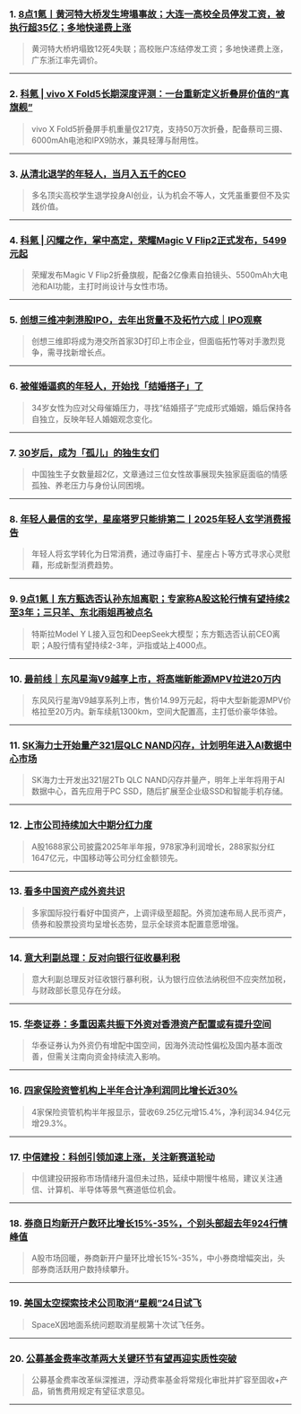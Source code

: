 ### 1. [8点1氪丨黄河特大桥发生垮塌事故；大连一高校全员停发工资，被执行超35亿；多地快递费上涨](https://36kr.com/p/3437495709977991?f=rss)

> 黄河特大桥坍塌致12死4失联；高校账户冻结停发工资；多地快递费上涨，广东浙江率先调价。

---


### 2. [科氪 | vivo X Fold5长期深度评测：一台重新定义折叠屏价值的“真旗舰”](https://36kr.com/p/3436586435055235?f=rss)

> vivo X Fold5折叠屏手机重量仅217克，支持50万次折叠，配备蔡司三摄、6000mAh电池和IPX9防水，兼具轻薄与耐用性。

---


### 3. [从清北退学的年轻人，当月入五千的CEO](https://36kr.com/p/3428037218242178?f=rss)

> 多名顶尖高校学生退学投身AI创业，认为机会不等人，文凭虽重要但不及实践价值。

---


### 4. [科氪 | 闪耀之作，掌中高定，荣耀Magic V Flip2正式发布，5499元起](https://36kr.com/p/3435208828112518?f=rss)

> 荣耀发布Magic V Flip2折叠旗舰，配备2亿像素自拍镜头、5500mAh大电池和AI功能，主打时尚设计与女性市场。

---


### 5. [创想三维冲刺港股IPO，去年出货量不及拓竹六成｜IPO观察](https://36kr.com/p/3434757526982278?f=rss)

> 创想三维即将成为港交所首家3D打印上市企业，但面临拓竹等对手激烈竞争，需寻找新增长点。

---


### 6. [被催婚逼疯的年轻人，开始找「结婚搭子」了](https://36kr.com/p/3428039291063683?f=rss)

> 34岁女性为应对父母催婚压力，寻找“结婚搭子”完成形式婚姻，婚后保持各自独立，反映年轻人婚姻观念变化。

---


### 7. [30岁后，成为「孤儿」的独生女们](https://36kr.com/p/3428035428241027?f=rss)

> 中国独生子女数量超2亿，文章通过三位女性故事展现失独家庭面临的情感孤独、养老压力与身份认同困境。

---


### 8. [年轻人最信的玄学，星座塔罗只能排第二丨2025年轻人玄学消费报告](https://36kr.com/p/3428043689217409?f=rss)

> 年轻人将玄学转化为日常消费，通过寺庙打卡、星座占卜等方式寻求心灵慰藉，形成新型消费趋势。

---


### 9. [9点1氪丨东方甄选否认孙东旭离职；专家称A股这轮行情有望持续2至3年；三只羊、东北雨姐再被点名](https://36kr.com/p/3434703051050627?f=rss)

> 特斯拉Model Y L接入豆包和DeepSeek大模型；东方甄选否认前CEO离职；A股行情有望持续2-3年，沪指或站上4000点。

---


### 10. [最前线｜东风星海V9越享上市，将高端新能源MPV拉进20万内](https://36kr.com/p/3434162059005571?f=rss)

> 东风风行星海V9越享系列上市，售价14.99万元起，将中大型新能源MPV价格拉至20万内。新车续航1300km，空间大配置高，主打低价豪华体验。

---


### 11. [SK海力士开始量产321层QLC NAND闪存，计划明年进入AI数据中心市场](https://36kr.com/newsflashes/3437488664268421?f=rss)

> SK海力士开发出321层2Tb QLC NAND闪存并量产，明年上半年将用于AI数据中心，首先应用于PC SSD，随后扩展至企业级SSD和智能手机存储。

---


### 12. [上市公司持续加大中期分红力度](https://36kr.com/newsflashes/3437488145682049?f=rss)

> A股1688家公司披露2025年半年报，978家净利润增长，288家拟分红1647亿元，中国移动等公司分红金额领先。

---


### 13. [看多中国资产成外资共识](https://36kr.com/newsflashes/3437487565426052?f=rss)

> 多家国际投行看好中国资产，上调评级至超配。外资加速布局人民币资产，债券和股票投资均呈增长态势，显示全球资本配置意愿增强。

---


### 14. [意大利副总理：反对向银行征收暴利税](https://36kr.com/newsflashes/3437486205865350?f=rss)

> 意大利副总理反对征收银行暴利税，认为银行应依法纳税但不应突然加税，与财政部长意见存在分歧。

---


### 15. [华泰证券：多重因素共振下外资对香港资产配置或有提升空间](https://36kr.com/newsflashes/3437484956519813?f=rss)

> 华泰证券认为外资仍有增配中国空间，因海外流动性偏松及国内基本面改善，但需关注南向资金持续流入影响。

---


### 16. [四家保险资管机构上半年合计净利润同比增长近30%](https://36kr.com/newsflashes/3437471205248390?f=rss)

> 4家保险资管机构半年报显示，营收69.25亿元增15.4%，净利润34.94亿元增29.3%。

---


### 17. [中信建投：科创引领加速上涨，关注新赛道轮动](https://36kr.com/newsflashes/3436953644781191?f=rss)

> 中信建投研报称市场情绪升温但未过热，延续中期慢牛格局，建议关注通信、计算机、半导体等景气赛道低位机会。

---


### 18. [券商日均新开户数环比增长15%-35%，个别头部超去年924行情峰值](https://36kr.com/newsflashes/3437469636660872?f=rss)

> A股市场回暖，券商新开户量环比增长15%-35%，中小券商增幅突出，头部券商活跃用户数持续攀升。

---


### 19. [美国太空探索技术公司取消“星舰”24日试飞](https://36kr.com/newsflashes/3437483929587080?f=rss)

> SpaceX因地面系统问题取消星舰第十次试飞任务。

---


### 20. [公募基金费率改革两大关键环节有望再迎实质性突破](https://36kr.com/newsflashes/3437468941979017?f=rss)

> 公募基金费率改革纵深推进，浮动费率基金将常规化审批并扩容至固收+产品，销售费用规定有望征求意见。

---

